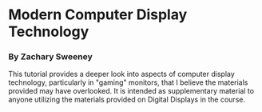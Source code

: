 # Modern Computer Display Technology

### By Zachary Sweeney

This tutorial provides a deeper look into aspects of computer display technology, particularly in "gaming" monitors, that I believe the materials provided may have
overlooked. It is intended as supplementary material to anyone utilizing the materials provided on Digital Displays in the course.
